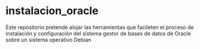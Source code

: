 # instalacion_oracle
Este repositorio pretende alojar las herramientas que facileten el proceso de instalación y configuración del sistema gestor de bases de datos de Oracle sobre un sistema operativo Debian
